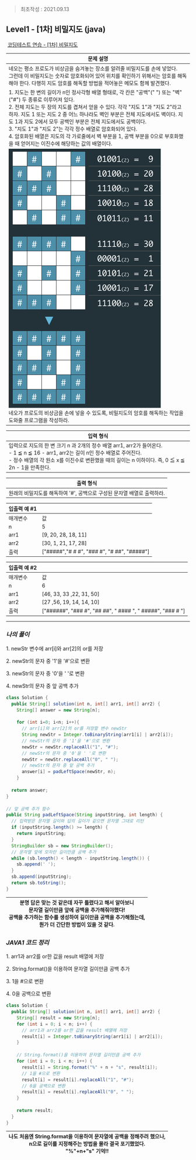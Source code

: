 > 최초작성 : 2021.09.13

## ******Level1 - \[1차\] 비밀지도**** (java)**

 [코딩테스트 연습 - \[1차\] 비밀지도](https://programmers.co.kr/learn/courses/30/lessons/17681)

| **문제 설명** |
| --- |
| 네오는 평소 프로도가 비상금을 숨겨놓는 장소를 알려줄 비밀지도를 손에 넣었다.<br>그런데 이 비밀지도는 숫자로 암호화되어 있어 위치를 확인하기 위해서는 암호를 해독해야 한다. 다행히 지도 암호를 해독할 방법을 적어놓은 메모도 함께 발견했다.|
|1.  지도는 한 변의 길이가 n인 정사각형 배열 형태로, 각 칸은 "공백"(" ") 또는 "벽"("#") 두 종류로 이루어져 있다.<br>2.  전체 지도는 두 장의 지도를 겹쳐서 얻을 수 있다. 각각 "지도 1"과 "지도 2"라고 하자. 지도 1 또는 지도 2 중 어느 하나라도 벽인 부분은 전체 지도에서도 벽이다. 지도 1과 지도 2에서 모두 공백인 부분은 전체 지도에서도 공백이다.<br>3.  "지도 1"과 "지도 2"는 각각 정수 배열로 암호화되어 있다.<br>4.  암호화된 배열은 지도의 각 가로줄에서 벽 부분을 1, 공백 부분을 0으로 부호화했을 때 얻어지는 이진수에 해당하는 값의 배열이다.|
|![](../image/secret-map-01.png)<br>네오가 프로도의 비상금을 손에 넣을 수 있도록, 비밀지도의 암호를 해독하는 작업을 도와줄 프로그램을 작성하라.|

| **입력 형식** |
| --- |
| 입력으로 지도의 한 변 크기 n 과 2개의 정수 배열 arr1, arr2가 들어온다.<br>-   1 ≦ n ≦ 16 -   arr1, arr2는 길이 n인 정수 배열로 주어진다.<br>-   정수 배열의 각 원소 x를 이진수로 변환했을 때의 길이는 n 이하이다. 즉, 0 ≦ x ≦ 2n - 1을 만족한다.   |

| **출력 형식** |
| --- |
| 원래의 비밀지도를 해독하여 '#', 공백으로 구성된 문자열 배열로 출력하라. |

| **​입출력 예 #1**    |  |
| --- | --- |
| 매개변수 | 값 |
| n | 5 |
| arr1 | \[9, 20, 28, 18, 11\] |
| arr2 | \[30, 1, 21, 17, 28\] |
| 출력 | \["#####","# # #", "### #", "# ##", "#####"\] |

| **​입출력 예 #2**    |  |
| --- | --- |
| 매개변수 | 값 |
| n | 6 |
| arr1 | \[46, 33, 33 ,22, 31, 50\] |
| arr2 | \[27 ,56, 19, 14, 14, 10\] |
| 출력 | \["######", "### #", "## ##", " #### ", " #####", "### # "\] |

---

### _**나의 풀이**_

1\. newStr 변수에 arr\[i\]와 arr\[2\]의 or를 저장

2\. newStr의 문자 중 '1'을 '#'으로 변환

3\. newStr의 문자 중 '0'을 ' '로 변환

4\. newStr의 문자 중 앞 공백 추가

```java
class Solution {
  public String[] solution(int n, int[] arr1, int[] arr2) {
    String[] answer = new String[n];

    for (int i=0; i<n; i++){
      // arr[i]와 arr[2]의 or를 저장할 변수 newStr
      String newStr = Integer.toBinaryString(arr1[i] | arr2[i]);
      // newStr의 문자 중 '1'을 '#'으로 변환
      newStr = newStr.replaceAll("1", "#");
      // newStr의 문자 중 '0'을 ' '로 변환
      newStr = newStr.replaceAll("0", " ");
      // newStr의 문자 중 앞 공백 추가
      answer[i] = padLeftSpace(newStr, n);
    }

  return answer;
}

// 앞 공백 추가 함수
public String padLeftSpace(String inputString, int length) {
  // 입력받은 문자열 길이와 답의 길이가 같으면 문자열 그대로 리턴
  if (inputString.length() >= length) {
  	return inputString;
  }
  StringBuilder sb = new StringBuilder();
  // 문자열 앞에 모자란 길이만큼 공백 추가
  while (sb.length() < length - inputString.length()) {
  	sb.append(' ');
  }
  sb.append(inputString);
  return sb.toString();
}
```

<center>

| 분명 답은 맞는 것 같은데 자꾸 틀렸다고 해서 알아보니<br>문자열 길이만큼 앞에 공백을 추가해줘야했다!<br>공백을 추가하는 함수를 생성하여 길이만큼 공백을 추가해줬는데,<br>뭔가 더 간단한 방법이 있을 것 같다. |
| :---: |

</center>

### _**JAVA1 코드 정리**_

1\. arr1과 arr2를 or한 값을 result 배열에 저장

2\. String.format()을 이용하여 문자열 길이만큼 공백 추가

3\. 1을 #으로 변환

4\. 0을 공백으로 변환

```java
class Solution {
  public String[] solution(int n, int[] arr1, int[] arr2) {
    String[] result = new String[n];
    for (int i = 0; i < n; i++) {
      // arr1과 arr2를 or한 값을 result 배열에 저장
      result[i] = Integer.toBinaryString(arr1[i] | arr2[i]);
    }

    // String.format()을 이용하여 문자열 길이만큼 공백 추가
    for (int i = 0; i < n; i++) {
      result[i] = String.format("%" + n + "s", result[i]);
      // 1을 #으로 변환
      result[i] = result[i].replaceAll("1", "#");
      // 0을 공백으로 변환
      result[i] = result[i].replaceAll("0", " ");
    }

    return result;
  }
}
```

<center>

| 나도 처음엔 String.format을 이용하여 문자열에 공백을 정해주려 했으나,<br>n으로 길이를 지정해주는 방법을 몰라 결국 포기했었다.<br>"%"+n+"s" 기억!! |
| :---: |

</center>